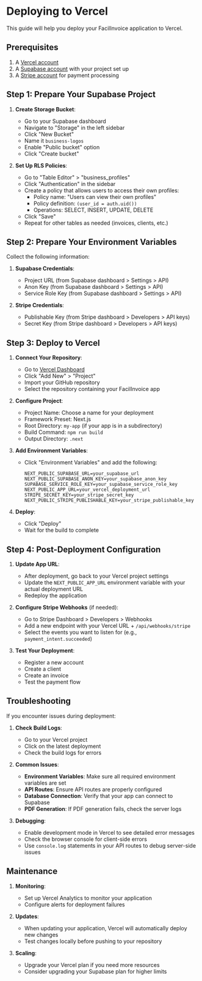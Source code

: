 # Deploying to Vercel

This guide will help you deploy your FacilInvoice application to Vercel.

## Prerequisites

1. A [Vercel account](https://vercel.com/signup)
2. A [Supabase account](https://app.supabase.com/) with your project set up
3. A [Stripe account](https://dashboard.stripe.com/register) for payment processing

## Step 1: Prepare Your Supabase Project

1. **Create Storage Bucket**:
   - Go to your Supabase dashboard
   - Navigate to "Storage" in the left sidebar
   - Click "New Bucket"
   - Name it `business-logos`
   - Enable "Public bucket" option
   - Click "Create bucket"

2. **Set Up RLS Policies**:
   - Go to "Table Editor" > "business_profiles"
   - Click "Authentication" in the sidebar
   - Create a policy that allows users to access their own profiles:
     - Policy name: "Users can view their own profiles"
     - Policy definition: `(user_id = auth.uid())`
     - Operations: SELECT, INSERT, UPDATE, DELETE
   - Click "Save"
   - Repeat for other tables as needed (invoices, clients, etc.)

## Step 2: Prepare Your Environment Variables

Collect the following information:

1. **Supabase Credentials**:
   - Project URL (from Supabase dashboard > Settings > API)
   - Anon Key (from Supabase dashboard > Settings > API)
   - Service Role Key (from Supabase dashboard > Settings > API)

2. **Stripe Credentials**:
   - Publishable Key (from Stripe dashboard > Developers > API keys)
   - Secret Key (from Stripe dashboard > Developers > API keys)

## Step 3: Deploy to Vercel

1. **Connect Your Repository**:
   - Go to [Vercel Dashboard](https://vercel.com/dashboard)
   - Click "Add New" > "Project"
   - Import your GitHub repository
   - Select the repository containing your FacilInvoice app

2. **Configure Project**:
   - Project Name: Choose a name for your deployment
   - Framework Preset: Next.js
   - Root Directory: `my-app` (if your app is in a subdirectory)
   - Build Command: `npm run build`
   - Output Directory: `.next`

3. **Add Environment Variables**:
   - Click "Environment Variables" and add the following:
     ```
     NEXT_PUBLIC_SUPABASE_URL=your_supabase_url
     NEXT_PUBLIC_SUPABASE_ANON_KEY=your_supabase_anon_key
     SUPABASE_SERVICE_ROLE_KEY=your_supabase_service_role_key
     NEXT_PUBLIC_APP_URL=your_vercel_deployment_url
     STRIPE_SECRET_KEY=your_stripe_secret_key
     NEXT_PUBLIC_STRIPE_PUBLISHABLE_KEY=your_stripe_publishable_key
     ```

4. **Deploy**:
   - Click "Deploy"
   - Wait for the build to complete

## Step 4: Post-Deployment Configuration

1. **Update App URL**:
   - After deployment, go back to your Vercel project settings
   - Update the `NEXT_PUBLIC_APP_URL` environment variable with your actual deployment URL
   - Redeploy the application

2. **Configure Stripe Webhooks** (if needed):
   - Go to Stripe Dashboard > Developers > Webhooks
   - Add a new endpoint with your Vercel URL + `/api/webhooks/stripe`
   - Select the events you want to listen for (e.g., `payment_intent.succeeded`)

3. **Test Your Deployment**:
   - Register a new account
   - Create a client
   - Create an invoice
   - Test the payment flow

## Troubleshooting

If you encounter issues during deployment:

1. **Check Build Logs**:
   - Go to your Vercel project
   - Click on the latest deployment
   - Check the build logs for errors

2. **Common Issues**:
   - **Environment Variables**: Make sure all required environment variables are set
   - **API Routes**: Ensure API routes are properly configured
   - **Database Connection**: Verify that your app can connect to Supabase
   - **PDF Generation**: If PDF generation fails, check the server logs

3. **Debugging**:
   - Enable development mode in Vercel to see detailed error messages
   - Check the browser console for client-side errors
   - Use `console.log` statements in your API routes to debug server-side issues

## Maintenance

1. **Monitoring**:
   - Set up Vercel Analytics to monitor your application
   - Configure alerts for deployment failures

2. **Updates**:
   - When updating your application, Vercel will automatically deploy new changes
   - Test changes locally before pushing to your repository

3. **Scaling**:
   - Upgrade your Vercel plan if you need more resources
   - Consider upgrading your Supabase plan for higher limits 